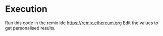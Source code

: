 # Execution
Run this code in the remix ide https://remix.ethereum.org
Edit the values to get personalised results.
